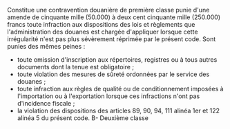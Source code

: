 Constitue une contravention douanière de première
classe punie d'une amende de cinquante mille (50.000) à deux cent
cinquante mille (250.000) francs toute infraction aux dispositions des
lois et règlements que l'administration des douanes est chargée
d'appliquer lorsque cette irrégularité n'est pas plus sévèrement
réprimée par
le présent code.
Sont punies des mêmes peines :
- toute omission d'inscription aux répertoires, registres ou à tous
autres documents dont la tenue est obligatoire ;
- toute violation des mesures de sûreté ordonnées par le service des
douanes ;
- toute infraction aux règles de qualité ou de conditionnement imposées
à l'importation ou à l'exportation lorsque ces infractions n'ont pas
d'incidence fiscale ;
- la violation des dispositions des articles 89, 90, 94, 111 alinéa
1er  et 122 alinéa 5 du présent code.
B- Deuxième classe